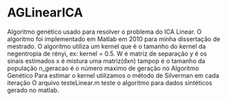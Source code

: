 # AGLinearICA
 Algoritmo genético usado para resolver o problema do ICA Linear.
 O algoritmo foi implementado em Matlab em 2010 para minha dissertação de mestrado.
 O algoritmo utiliza um kernel que é o tamanho do kernel da negentropia de rényi, ex: kernel = 0.5.
 W é matriz de separação
 y é os sinais estimados
 x é mistura uma matriz(dxn)
 tampop é o tamanho da população
 n_geracao é o número maximo de geração no Algoritmo Genético
 Para estimar o kernel utilizamos o método de Silverman em cada iteração
 O arquivo testeLinear.m teste o algoritmo para dados sintéticos gerado no matlab.
